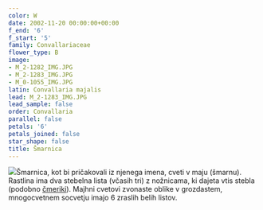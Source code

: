 ```yaml
---
color: W
date: 2002-11-20 00:00:00+00:00
f_end: '6'
f_start: '5'
family: Convallariaceae
flower_type: B
image:
- M_2-1282_IMG.JPG
- M_2-1283_IMG.JPG
- M_0-1055_IMG.JPG
latin: Convallaria majalis
lead: M_2-1283_IMG.JPG
lead_sample: false
order: Convallaria
parallel: false
petals: '6'
petals_joined: false
star_shape: false
title: Šmarnica
---
```

![](../../../images/flowers/poison.gif)Šmarnica, kot bi pričakovali iz njenega imena, cveti v maju (šmarnu). Rastlina ima dva stebelna lista (včasih tri) z nožnicama, ki dajeta vtis stebla (podobno [čmeriki](../../veratrumalbumlobelianum/zelena-&#269;merika/)). Majhni cvetovi zvonaste oblike v grozdastem, mnogocvetnem socvetju imajo 6 zraslih belih listov.
